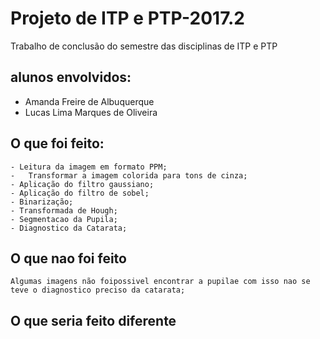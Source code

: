 # Projeto de ITP e PTP-2017.2
Trabalho de conclusão do semestre das disciplinas de ITP e PTP

alunos envolvidos:
------------
- Amanda Freire de Albuquerque
- Lucas Lima Marques de Oliveira

O que foi feito:
--------------

	- Leitura da imagem em formato PPM;
	-	Transformar a imagem colorida para tons de cinza;
	- Aplicação do filtro gaussiano;
	- Aplicação do filtro de sobel;
	- Binarização;
	- Transformada de Hough;
	- Segmentacao da Pupila;
	- Diagnostico da Catarata;
	
O que nao foi feito
------------------
	Algumas imagens não foipossivel encontrar a pupilae com isso nao se teve o diagnostico preciso da catarata;

O que seria feito diferente
------------------------



